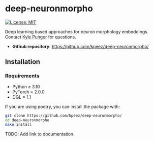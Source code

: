 # deep-neuronmorpho

[![License: MIT](https://img.shields.io/badge/License-MIT-yellow.svg)](https://github.com/kpeez/deep-neuronmorpho/blob/main/LICENSE)

Deep learning based approaches for neuron morphology embeddings. Contact [Kyle Puhger](https://github.com/kpeez) for questions.

- **Github repository**: <https://github.com/kpeez/deep-neuronmorpho/>

## Installation

### Requirements

- Python ≥ 3.10
- PyTorch = 2.0.0
- DGL = 1.1

If you are using poetry, you can install the package with:

```bash
git clone https://github.com/kpeez/deep-neuronmorpho/
cd deep-neuronmorpho
make install
```

TODO: Add link to documentation.
